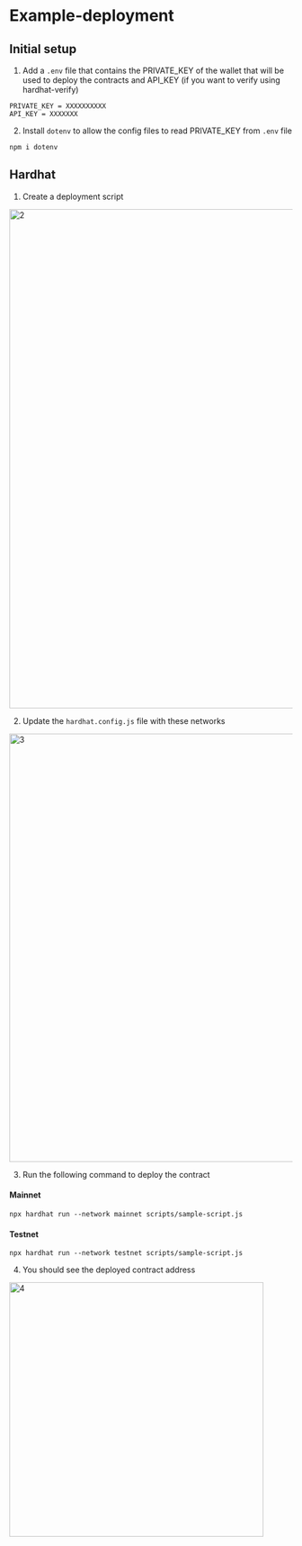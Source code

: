 # Example-deployment

## Initial setup

1. Add a `.env` file that contains the PRIVATE_KEY of the wallet that will be used to deploy the contracts and API_KEY (if you want to verify using hardhat-verify)

```
PRIVATE_KEY = XXXXXXXXXX
API_KEY = XXXXXXX
```

2. Install `dotenv` to allow the config files to read PRIVATE_KEY from `.env` file

```
npm i dotenv
```

## Hardhat

1. Create a deployment script
<img width="887" alt="2" src="https://user-images.githubusercontent.com/38925737/157430834-72e7894f-c6d9-4c61-b601-26e5491e9fd7.png">

2. Update the `hardhat.config.js` file with these networks
<img width="761" alt="3" src="https://user-images.githubusercontent.com/38925737/157430999-f2248629-3d54-43d7-8afb-2cfc59bc6e05.png">

3. Run the following command to deploy the contract

#### Mainnet
```
npx hardhat run --network mainnet scripts/sample-script.js
```


#### Testnet
```
npx hardhat run --network testnet scripts/sample-script.js
```

4. You should see the deployed contract address
<img width="452" alt="4" src="https://user-images.githubusercontent.com/38925737/157434102-43fdaa77-30a7-4b0e-9b6e-54eb7d055c2b.png">
